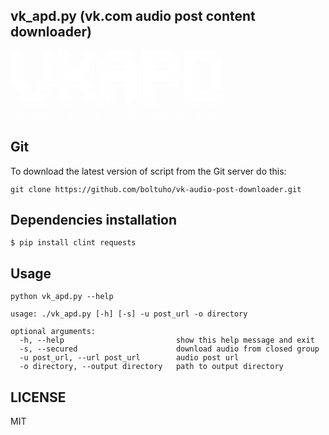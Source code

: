 ## vk_apd.py (vk.com audio post content downloader)

<pre style="color:white;">
██╗   ██╗██╗  ██╗ █████╗ ██████╗ ██████╗
██║   ██║██║ ██╔╝██╔══██╗██╔══██╗██╔══██╗
██║   ██║█████╔╝ ███████║██████╔╝██║  ██║
╚██╗ ██╔╝██╔═██╗ ██╔══██║██╔═══╝ ██║  ██║
 ╚████╔╝ ██║  ██╗██║  ██║██║     ██████╔╝
  ╚═══╝  ╚═╝  ╚═╝╚═╝  ╚═╝╚═╝     ╚═════╝
version: 1.0 | vk.com api version: 5.52
</pre>

## Git

To download the latest version of script from the Git server do this:

    git clone https://github.com/boltuho/vk-audio-post-downloader.git

## Dependencies installation

    $ pip install clint requests

## Usage
```
python vk_apd.py --help

usage: ./vk_apd.py [-h] [-s] -u post_url -o directory

optional arguments:
  -h, --help                         show this help message and exit
  -s, --secured                      download audio from closed group
  -u post_url, --url post_url        audio post url
  -o directory, --output directory   path to output directory

```

## LICENSE

MIT

